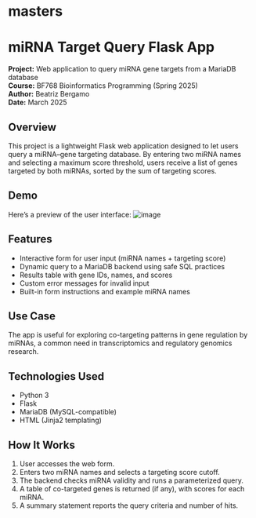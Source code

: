 # masters

# miRNA Target Query Flask App

**Project:** Web application to query miRNA gene targets from a MariaDB database  
**Course:** BF768 Bioinformatics Programming (Spring 2025)  
**Author:** Beatriz Bergamo  
**Date:** March 2025

## Overview

This project is a lightweight Flask web application designed to let users query a miRNA–gene targeting database. By entering two miRNA names and selecting a maximum score threshold, users receive a list of genes targeted by both miRNAs, sorted by the sum of targeting scores.

## Demo

Here’s a preview of the user interface:
![image](https://github.com/user-attachments/assets/ee48468c-233d-473c-8937-228588479ec6)

## Features

- Interactive form for user input (miRNA names + targeting score)
- Dynamic query to a MariaDB backend using safe SQL practices
- Results table with gene IDs, names, and scores
- Custom error messages for invalid input
- Built-in form instructions and example miRNA names

## Use Case

The app is useful for exploring co-targeting patterns in gene regulation by miRNAs, a common need in transcriptomics and regulatory genomics research.

## Technologies Used

- Python 3
- Flask
- MariaDB (MySQL-compatible)
- HTML (Jinja2 templating)

## How It Works

1. User accesses the web form.
2. Enters two miRNA names and selects a targeting score cutoff.
3. The backend checks miRNA validity and runs a parameterized query.
4. A table of co-targeted genes is returned (if any), with scores for each miRNA.
5. A summary statement reports the query criteria and number of hits.
